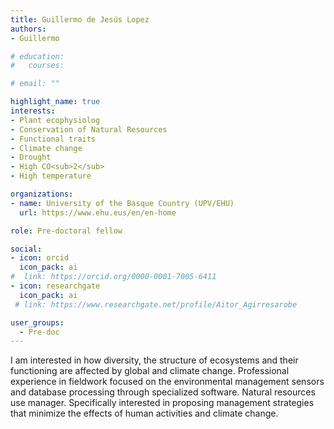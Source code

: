 ```yaml
---
title: Guillermo de Jesús Lopez
authors:
- Guillermo

# education:
#   courses:

# email: ""

highlight_name: true
interests:
- Plant ecophysiolog
- Conservation of Natural Resources
- Functional traits
- Climate change
- Drought
- High CO<sub>2</sub>
- High temperature

organizations:
- name: University of the Basque Country (UPV/EHU)
  url: https://www.ehu.eus/en/en-home

role: Pre-doctoral fellow

social:
- icon: orcid
  icon_pack: ai
#  link: https://orcid.org/0000-0001-7005-6411
- icon: researchgate
  icon_pack: ai
 # link: https://www.researchgate.net/profile/Aitor_Agirresarobe

user_groups: 
  - Pre-doc
---
```


I am interested in how diversity, the structure of ecosystems and their functioning are affected by global and climate change. Professional experience in fieldwork focused on the environmental management sensors and database processing through specialized software. Natural resources use manager. Specifically interested in proposing management strategies that minimize the effects of human activities and climate change.
